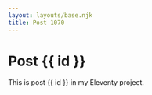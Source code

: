 ```yaml
---
layout: layouts/base.njk
title: Post 1070
---
```


# Post {{ id }}

This is post {{ id }} in my Eleventy project.
